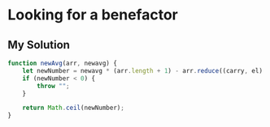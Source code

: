 # Looking for a benefactor

## My Solution

```javascript
function newAvg(arr, newavg) {
    let newNumber = newavg * (arr.length + 1) - arr.reduce((carry, el) => carry + el, 0);
    if (newNumber < 0) {
        throw "";
    }

    return Math.ceil(newNumber);
}
```
